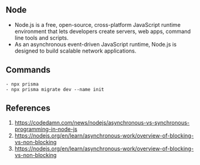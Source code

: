 ## Node
- Node.js is a free, open-source, cross-platform JavaScript runtime environment that lets developers create servers, web apps, command line tools and scripts.
- As an asynchronous event-driven JavaScript runtime, Node.js is designed to build scalable network applications.

## Commands
```
- npx prisma
- npx prisma migrate dev --name init
```



## References
1. https://codedamn.com/news/nodejs/asynchronous-vs-synchronous-programming-in-node-js
2. https://nodejs.org/en/learn/asynchronous-work/overview-of-blocking-vs-non-blocking
3. https://nodejs.org/en/learn/asynchronous-work/overview-of-blocking-vs-non-blocking

